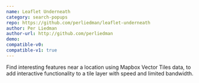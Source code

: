 ```yaml
---
name: Leaflet Underneath
category: search-popups
repo: https://github.com/perliedman/leaflet-underneath
author: Per Liedman
author-url: http://github.com/perliedman
demo: 
compatible-v0:
compatible-v1: true
---
```


Find interesting features near a location using Mapbox Vector Tiles data, to add			interactive functionality to a tile layer with speed and limited bandwidth.
